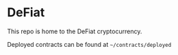 # DeFiat

This repo is home to the DeFiat cryptocurrency.

Deployed contracts can be found at `~/contracts/deployed`
